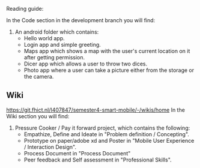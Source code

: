 Reading guide:

In the Code section in the development branch you will find:
1. An android folder which contains:
    - Hello world app.
    - Login app and simple greeting.
    - Maps app which shows a map with the user's current location on it after getting permission.
    - Dicer app which allows a user to throw two dices.
    - Photo app where a user can take a picture either from the storage or the camera.


## Wiki
https://git.fhict.nl/I407847/semester4-smart-mobile/-/wikis/home
In the Wiki section you will find:

1. Pressure Cooker / Pay it forward project, which contains the following:
    - Empathize, Define and Ideate in "Problem definition / Concepting".
    - Prototype on paper/adobe xd and Poster in "Mobile User Experience / Interaction Design".
    - Process Document in "Process Document"
    - Peer feedback and Self assessment in "Professional Skills".
